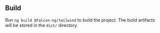 ## Build
Run `ng build @falcon-ng/tailwind` to build the project. The build artifacts will be stored in the `dist/` directory.
